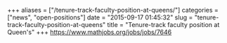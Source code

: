 +++
aliases = ["/tenure-track-faculty-position-at-queens/"]
categories = ["news", "open-positions"]
date = "2015-09-17 01:45:32"
slug = "tenure-track-faculty-position-at-queens"
title = "Tenure-track faculty position at Queen's"
+++
<https://www.mathjobs.org/jobs/jobs/7646>

